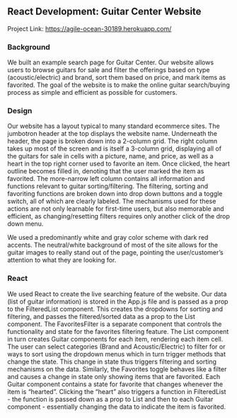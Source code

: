 ## React Development: Guitar Center Website

Project Link: https://agile-ocean-30189.herokuapp.com/

### Background
We built an example search page for Guitar Center. Our website allows users to browse guitars for sale and filter the offerings based on type (acoustic/electric) and brand, sort them based on price, and mark items as favorited. The goal of the website is to make the online guitar search/buying process as simple and efficient as possible for customers.

### Design
Our website has a layout typical to many standard ecommerce sites. The jumbotron header at the top displays the website name. Underneath the header, the page is broken down into a 2-column grid. The right column takes up most of the screen and is itself a 3-column grid, displaying all of the guitars for sale in cells with a picture, name, and price, as well as a heart in the top right corner used to favorite an item. Once clicked, the heart outline becomes filled in, denoting that the user marked the item as favorited. The more-narrow left column contains all information and functions relevant to guitar sorting/filtering. The filtering, sorting and favoriting functions are broken down into drop down buttons and a toggle switch, all of which are clearly labeled. The mechanisms used for these actions are not only learnable for first-time users, but also memorable and efficient, as changing/resetting filters requires only another click of the drop down menu.

We used a predominantly white and gray color scheme with dark red accents. The neutral/white background of most of the site allows for the guitar images to really stand out of the page, pointing the user/customer’s attention to what they are looking for.


### React
We used React to create the live searching feature of the website. Our data (list of guitar information) is stored in the App.js file and is passed as a prop to the FilteredList component. This creates the dropdowns for sorting and filtering, and passes the filtered/sorted data as a prop to the List component. The FavoritesFilter is a separate component that controls the functionality and state for the favorites filtering feature. The List component in turn creates Guitar components for each item, rendering each item cell. The user can select categories (Brand and Acoustic/Electric) to filter for or ways to sort using the dropdown menus which in turn trigger methods that change the state. This change in state thus triggers filtering and sorting mechanisms on the data. Similarly, the Favorites toggle behaves like a filter and causes a change in state only showing items that are favorited. Each Guitar component contains a state for favorite that changes whenever the item is “hearted”. Clicking the “heart” also triggers a function in FilteredList - the function is passed down as a prop to List and then to each Guitar component  - essentially changing the data to indicate the item is favorited.
